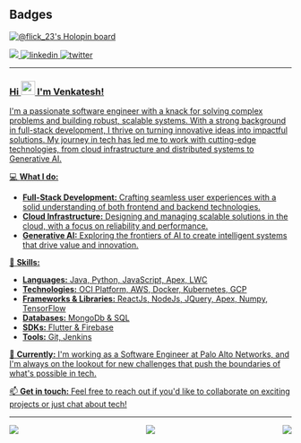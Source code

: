 ## Badges
  [![@flick_23's Holopin board](https://holopin.me/flick_23)](https://holopin.io/@flick_23)

<a href="mailto:venkigd8@gmail.com" target="_blank">
<img src="https://img.shields.io/badge/Gmail-D14836?style=for-the-badge&logo=gmail&logoColor=white" />
<a href="https://www.linkedin.com/in/venkatesh-dhongadi-ba2904187/" target="_blank">
<img src=https://img.shields.io/badge/linkedin-%231E77B5.svg?&style=for-the-badge&logo=linkedin&logoColor=white alt=linkedin style=“margin-bottom: 5px;” />
</a>
<a href="https://twitter.com/flick__23" target="_blank">
<img src=https://img.shields.io/badge/twitter-%2300acee.svg?&style=for-the-badge&logo=twitter&logoColor=white alt=twitter style=“margin-bottom: 5px;” />

---

### Hi <img src="https://raw.githubusercontent.com/iampavangandhi/iampavangandhi/master/gifs/Hi.gif" width="25px">  I'm Venkatesh!

I'm a passionate software engineer with a knack for solving complex problems and building robust, scalable systems. With a strong background in full-stack development, I thrive on turning innovative ideas into impactful solutions. My journey in tech has led me to work with cutting-edge technologies, from cloud infrastructure and distributed systems to Generative AI.

💻 **What I do:**
- **Full-Stack Development:** Crafting seamless user experiences with a solid understanding of both frontend and backend technologies.
- **Cloud Infrastructure:** Designing and managing scalable solutions in the cloud, with a focus on reliability and performance.
- **Generative AI:** Exploring the frontiers of AI to create intelligent systems that drive value and innovation.

🔧 **Skills:**
- **Languages:** Java, Python, JavaScript, Apex, LWC
- **Technologies:** OCI Platform, AWS, Docker, Kubernetes, GCP
- **Frameworks & Libraries:** ReactJs, NodeJs, JQuery, Apex, Numpy, TensorFlow
- **Databases:** MongoDb & SQL
- **SDKs:** Flutter & Firebase
- **Tools:** Git, Jenkins

🚀 **Currently:** 
I'm working as a Software Engineer at Palo Alto Networks, and I'm always on the lookout for new challenges that push the boundaries of what's possible in tech.

📫 **Get in touch:** 
Feel free to reach out if you'd like to collaborate on exciting projects or just chat about tech!

---



  <!--
  <img alt="Flick's github stats" src="https://github-readme-stats.vercel.app/api?username=flick-23&&show_icons=true&title_color=ffffff&icon_color=bb2acf&text_color=daf7dc&bg_color=151515" >
  -->
  <div style="display: flex; justify-content: space-between; align-items: center;">
  <img src="https://github-readme-stats.vercel.app/api?username=flick-23&theme=vue-dark&show_icons=true&hide_border=false&count_private=true" >
<img src="https://github-readme-streak-stats.herokuapp.com/?user=flick-23&theme=vue-dark&hide_border=false" >
  <img src="https://github-readme-stats.vercel.app/api/top-langs/?username=flick-23&theme=vue-dark&show_icons=true&hide_border=false&layout=compact" >

  </div>

  
